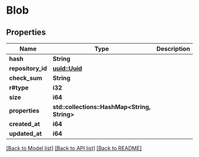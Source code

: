 # Blob

## Properties

Name | Type | Description | Notes
------------ | ------------- | ------------- | -------------
**hash** | **String** |  | 
**repository_id** | [**uuid::Uuid**](uuid::Uuid.md) |  | 
**check_sum** | **String** |  | 
**r#type** | **i32** |  | 
**size** | **i64** |  | 
**properties** | **std::collections::HashMap<String, String>** |  | 
**created_at** | **i64** |  | 
**updated_at** | **i64** |  | 

[[Back to Model list]](../README.md#documentation-for-models) [[Back to API list]](../README.md#documentation-for-api-endpoints) [[Back to README]](../README.md)


